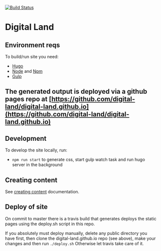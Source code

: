 [![Build Status](https://travis-ci.org/EmilyHill94/digital-land.svg?branch=master)](https://travis-ci.org/EmilyHill94/digital-land)

# Digital Land

## Environment reqs

To build/run site you need:

- [Hugo](https://gohugo.io)
- [Node](https://nodejs.org/en/) and [Npm](https://www.npmjs.com/)
- [Gulp](https://gulpjs.com/)


## The generated output is deployed via a github pages repo at [https://github.com/digital-land/digital-land.github.io](https://github.com/digital-land/digital-land.github.io)


## Development

To develop the site locally, run:

- `npm run start` to generate css, start gulp watch task and run hugo server in the background

## Creating content

See [creating content](CREATE-CONTENT.md) documentation.


## Deploy of site

On commit to master there is a travis build that generates deploys the static pages using the deploy.sh script in this repo.

If you absolutely must deploy manually, delete any public directory you have first, then clone the digital-land.github.io repo (see above), make your changes and then run `./deploy.sh` Otherwise let travis take care of it.
